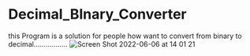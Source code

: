 # Decimal_BInary_Converter
this Program is a solution for people how want to convert from binary to decimal.................
![Screen Shot 2022-06-06 at 14 01 21](https://user-images.githubusercontent.com/96800858/172165860-3185fb76-91b8-4cbe-9888-4c977c3a9e0f.png)
